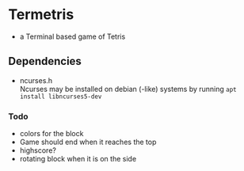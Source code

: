 # Termetris

+ a Terminal based game of Tetris 

## Dependencies

+ ncurses.h  
  Ncurses may be installed on debian (-like) systems by running `apt install libncurses5-dev`

### Todo

+ colors for the block
+ Game should end when it reaches the top
+ highscore?
+ rotating block when it is on the side
